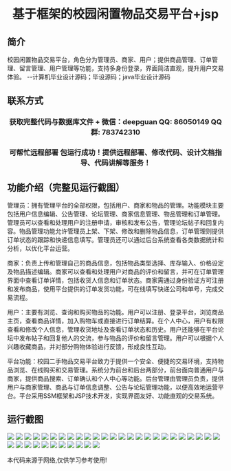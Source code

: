 <p><h1 align="center">基于框架的校园闲置物品交易平台+jsp</h1></p>

## 简介
校园闲置物品交易平台，角色分为管理员、商家、用户；提供商品管理、订单管理、留言管理、用户管理等功能，支持多身份登录，界面简洁直观，提升用户交易体验。    --计算机毕业设计源码；毕设源码；java毕业设计源码


## 联系方式
<p><h3 align="center">获取完整代码与数据库文件 + 微信：deepguan QQ: 86050149 QQ群: 783742310</h3></p>
<p><h3 align="center">可帮忙远程部署 包运行成功！提供远程部署、修改代码、设计文档指导、代码讲解等服务！</h3></p>

## 功能介绍（完整见运行截图）
管理员：拥有管理平台的全部权限，包括用户、商家和物品的管理。功能模块主要包括用户信息编辑、公告管理、论坛管理、商家信息管理、物品管理和订单管理。管理员可以查看和处理用户的注册申请，审核和发布公告，管理论坛帖子和回复内容。物品管理功能允许管理员上架、下架、修改和删除物品信息，订单管理则提供订单状态的跟踪和快递信息填写。管理员还可以通过后台系统查看各类数据统计和分析，以优化平台运营。

商家：负责上传和管理自己的商品信息，包括物品类型选择、库存输入、价格设定及物品描述编辑。商家可以查看和处理用户对商品的评价和留言，并可在订单管理界面中查看订单详情，包括收货人信息和订单状态。商家需通过身份验证方可注册和发布商品，使用平台提供的订单发货功能，可在线填写快递公司和单号，完成交易流程。

用户：主要有浏览、查询和购买物品的功能。用户可以注册、登录平台，浏览商品主页，查看商品详情，加入购物车或直接进行订单结算。在个人中心，用户有权限查看和修改个人信息，管理收货地址及查看订单状态和历史。用户还能够在平台论坛中发布帖子和回复他人的交流，参与物品的评价和留言管理。用户可以根据个人兴趣收藏商品，并对部分购物体验进行反馈，形成良性互动。

平台功能：校园二手物品交易平台致力于提供一个安全、便捷的交易环境，支持物品浏览、在线购买和交易管理。系统分为前台和后台两部分，前台面向普通用户与商家，提供商品搜索、订单确认和个人中心等功能。后台管理由管理员负责，提供用户与商家管理、商品与订单信息调整、公告与论坛管理功能，以便高效地运营平台。平台采用SSM框架和JSP技术开发，实现界面友好、功能直观的交易系统。


## 运行截图
![](https://bs-1329754181.cos.ap-shanghai.myqcloud.com/ssm/CampusIdleItemsTradingPlatformJsp/img/001.jpg)
![](https://bs-1329754181.cos.ap-shanghai.myqcloud.com/ssm/CampusIdleItemsTradingPlatformJsp/img/002.jpg)
![](https://bs-1329754181.cos.ap-shanghai.myqcloud.com/ssm/CampusIdleItemsTradingPlatformJsp/img/003.jpg)
![](https://bs-1329754181.cos.ap-shanghai.myqcloud.com/ssm/CampusIdleItemsTradingPlatformJsp/img/004.jpg)
![](https://bs-1329754181.cos.ap-shanghai.myqcloud.com/ssm/CampusIdleItemsTradingPlatformJsp/img/005.jpg)
![](https://bs-1329754181.cos.ap-shanghai.myqcloud.com/ssm/CampusIdleItemsTradingPlatformJsp/img/006.jpg)
![](https://bs-1329754181.cos.ap-shanghai.myqcloud.com/ssm/CampusIdleItemsTradingPlatformJsp/img/007.jpg)
![](https://bs-1329754181.cos.ap-shanghai.myqcloud.com/ssm/CampusIdleItemsTradingPlatformJsp/img/008.jpg)
![](https://bs-1329754181.cos.ap-shanghai.myqcloud.com/ssm/CampusIdleItemsTradingPlatformJsp/img/009.jpg)
![](https://bs-1329754181.cos.ap-shanghai.myqcloud.com/ssm/CampusIdleItemsTradingPlatformJsp/img/010.jpg)
![](https://bs-1329754181.cos.ap-shanghai.myqcloud.com/ssm/CampusIdleItemsTradingPlatformJsp/img/011.jpg)
![](https://bs-1329754181.cos.ap-shanghai.myqcloud.com/ssm/CampusIdleItemsTradingPlatformJsp/img/012.jpg)
![](https://bs-1329754181.cos.ap-shanghai.myqcloud.com/ssm/CampusIdleItemsTradingPlatformJsp/img/013.jpg)
![](https://bs-1329754181.cos.ap-shanghai.myqcloud.com/ssm/CampusIdleItemsTradingPlatformJsp/img/014.jpg)
![](https://bs-1329754181.cos.ap-shanghai.myqcloud.com/ssm/CampusIdleItemsTradingPlatformJsp/img/015.jpg)
![](https://bs-1329754181.cos.ap-shanghai.myqcloud.com/ssm/CampusIdleItemsTradingPlatformJsp/img/016.jpg)
![](https://bs-1329754181.cos.ap-shanghai.myqcloud.com/ssm/CampusIdleItemsTradingPlatformJsp/img/017.jpg)
![](https://bs-1329754181.cos.ap-shanghai.myqcloud.com/ssm/CampusIdleItemsTradingPlatformJsp/img/018.jpg)
![](https://bs-1329754181.cos.ap-shanghai.myqcloud.com/ssm/CampusIdleItemsTradingPlatformJsp/img/019.jpg)
![](https://bs-1329754181.cos.ap-shanghai.myqcloud.com/ssm/CampusIdleItemsTradingPlatformJsp/img/020.jpg)
![](https://bs-1329754181.cos.ap-shanghai.myqcloud.com/ssm/CampusIdleItemsTradingPlatformJsp/img/021.jpg)
![](https://bs-1329754181.cos.ap-shanghai.myqcloud.com/ssm/CampusIdleItemsTradingPlatformJsp/img/022.jpg)
![](https://bs-1329754181.cos.ap-shanghai.myqcloud.com/ssm/CampusIdleItemsTradingPlatformJsp/img/023.jpg)
![](https://bs-1329754181.cos.ap-shanghai.myqcloud.com/ssm/CampusIdleItemsTradingPlatformJsp/img/024.jpg)
![](https://bs-1329754181.cos.ap-shanghai.myqcloud.com/ssm/CampusIdleItemsTradingPlatformJsp/img/025.jpg)
![](https://bs-1329754181.cos.ap-shanghai.myqcloud.com/ssm/CampusIdleItemsTradingPlatformJsp/img/026.jpg)
![](https://bs-1329754181.cos.ap-shanghai.myqcloud.com/ssm/CampusIdleItemsTradingPlatformJsp/img/027.jpg)
![](https://bs-1329754181.cos.ap-shanghai.myqcloud.com/ssm/CampusIdleItemsTradingPlatformJsp/img/028.jpg)
![](https://bs-1329754181.cos.ap-shanghai.myqcloud.com/ssm/CampusIdleItemsTradingPlatformJsp/img/029.jpg)
![](https://bs-1329754181.cos.ap-shanghai.myqcloud.com/ssm/CampusIdleItemsTradingPlatformJsp/img/030.jpg)
![](https://bs-1329754181.cos.ap-shanghai.myqcloud.com/ssm/CampusIdleItemsTradingPlatformJsp/img/031.jpg)
![](https://bs-1329754181.cos.ap-shanghai.myqcloud.com/ssm/CampusIdleItemsTradingPlatformJsp/img/032.jpg)
![](https://bs-1329754181.cos.ap-shanghai.myqcloud.com/ssm/CampusIdleItemsTradingPlatformJsp/img/033.jpg)
![](https://bs-1329754181.cos.ap-shanghai.myqcloud.com/ssm/CampusIdleItemsTradingPlatformJsp/img/034.jpg)
![](https://bs-1329754181.cos.ap-shanghai.myqcloud.com/ssm/CampusIdleItemsTradingPlatformJsp/img/035.jpg)
![](https://bs-1329754181.cos.ap-shanghai.myqcloud.com/ssm/CampusIdleItemsTradingPlatformJsp/img/036.jpg)

<p>本代码来源于网络,仅供学习参考使用!</p>
